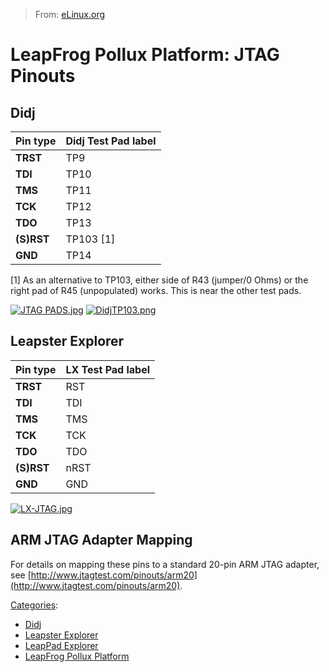 > From: [eLinux.org](http://eLinux.org/LeapFrog_Pollux_Platform:_JTAG_Pinouts "http://eLinux.org/LeapFrog_Pollux_Platform:_JTAG_Pinouts")


# LeapFrog Pollux Platform: JTAG Pinouts



## Didj

<table>
<thead>
<tr class="header">
<th align="left">Pin type</th>
<th align="left">Didj Test Pad label</th>
</tr>
</thead>
<tbody>
<tr class="odd">
<td align="left"><strong>TRST</strong></td>
<td align="left">TP9</td>
</tr>
<tr class="even">
<td align="left"><strong>TDI</strong></td>
<td align="left">TP10</td>
</tr>
<tr class="odd">
<td align="left"><strong>TMS</strong></td>
<td align="left">TP11</td>
</tr>
<tr class="even">
<td align="left"><strong>TCK</strong></td>
<td align="left">TP12</td>
</tr>
<tr class="odd">
<td align="left"><strong>TDO</strong></td>
<td align="left">TP13</td>
</tr>
<tr class="even">
<td align="left"><strong>(S)RST</strong></td>
<td align="left">TP103 [1]</td>
</tr>
<tr class="odd">
<td align="left"><strong>GND</strong></td>
<td align="left">TP14</td>
</tr>
</tbody>
</table>

[1] As an alternative to TP103, either side of R43 (jumper/0 Ohms) or
the right pad of R45 (unpopulated) works. This is near the other test
pads.

[![JTAG
PADS.jpg](http://eLinux.org/images/thumb/9/9e/JTAG_PADS.jpg/350px-JTAG_PADS.jpg)](http://eLinux.org/File:JTAG_PADS.jpg)
[![DidjTP103.png](http://eLinux.org/images/9/98/DidjTP103.png)](http://eLinux.org/File:DidjTP103.png)

## Leapster Explorer

<table>
<thead>
<tr class="header">
<th align="left">Pin type</th>
<th align="left">LX Test Pad label</th>
</tr>
</thead>
<tbody>
<tr class="odd">
<td align="left"><strong>TRST</strong></td>
<td align="left">RST</td>
</tr>
<tr class="even">
<td align="left"><strong>TDI</strong></td>
<td align="left">TDI</td>
</tr>
<tr class="odd">
<td align="left"><strong>TMS</strong></td>
<td align="left">TMS</td>
</tr>
<tr class="even">
<td align="left"><strong>TCK</strong></td>
<td align="left">TCK</td>
</tr>
<tr class="odd">
<td align="left"><strong>TDO</strong></td>
<td align="left">TDO</td>
</tr>
<tr class="even">
<td align="left"><strong>(S)RST</strong></td>
<td align="left">nRST</td>
</tr>
<tr class="odd">
<td align="left"><strong>GND</strong></td>
<td align="left">GND</td>
</tr>
</tbody>
</table>

[![LX-JTAG.jpg](http://eLinux.org/images/thumb/f/f9/LX-JTAG.jpg/350px-LX-JTAG.jpg)](http://eLinux.org/File:LX-JTAG.jpg)

## ARM JTAG Adapter Mapping

For details on mapping these pins to a standard 20-pin ARM JTAG adapter,
see
[http://www.jtagtest.com/pinouts/arm20](http://www.jtagtest.com/pinouts/arm20).


[Categories](http://eLinux.org/Special:Categories "Special:Categories"):

-   [Didj](http://eLinux.org/Category:Didj "Category:Didj")
-   [Leapster
    Explorer](http://eLinux.org/Category:Leapster_Explorer "Category:Leapster Explorer")
-   [LeapPad
    Explorer](http://eLinux.org/index.php?title=Category:LeapPad_Explorer&action=edit&redlink=1 "Category:LeapPad Explorer (page does not exist)")
-   [LeapFrog Pollux
    Platform](http://eLinux.org/index.php?title=Category:LeapFrog_Pollux_Platform&action=edit&redlink=1 "Category:LeapFrog Pollux Platform (page does not exist)")


